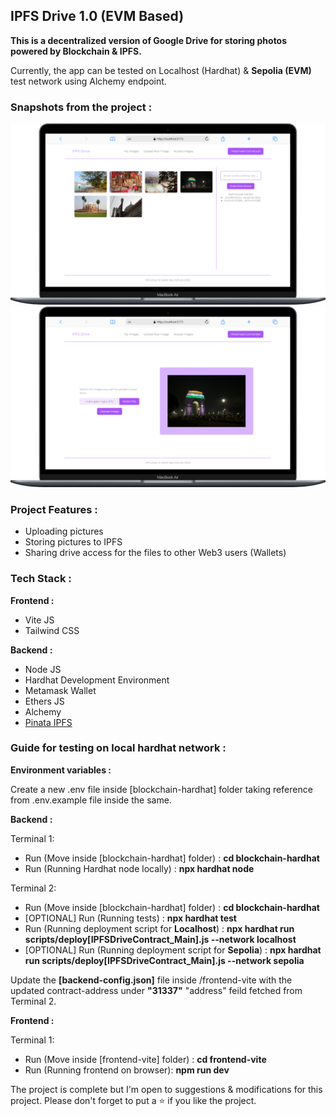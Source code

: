 <h2>IPFS Drive 1.0 (EVM Based)</h2>

<b>This is a decentralized version of Google Drive for storing photos powered by Blockchain & IPFS.</b>

Currently, the app can be tested on Localhost (Hardhat) & <b>Sepolia (EVM)</b> test network using Alchemy endpoint.

<h3><b>Snapshots from the project :</b></h3>

<img src="./project-assets/screenshot-1.png" width="650">

<img src="./project-assets/screenshot-2.png" width="650">

<h3><b>Project Features :</b></h3>

<ul>
    <li>Uploading pictures</li>
    <li>Storing pictures to IPFS</li>
    <li>Sharing drive access for the files to other Web3 users (Wallets)</li>
</ul>

<h3><b>Tech Stack :</b></h3>

<b>Frontend :</b>

<ul>
    <li>Vite JS</li>
    <li>Tailwind CSS</li>
</ul>

<b>Backend :</b>

<ul>
    <li>Node JS</li>
    <li>Hardhat Development Environment</li>
    <li>Metamask Wallet</li>
    <li>Ethers JS</li>
    <li>Alchemy</li>
    <li><a href="https://www.pinata.cloud/">Pinata IPFS</a></li>
</ul>

<h3><b>Guide for testing on local hardhat network :</b></h3>

<b>Environment variables :</b>

Create a new .env file inside [blockchain-hardhat] folder taking reference from .env.example file inside the same.

<b>Backend :</b>

Terminal 1:

<ul>
    <li>Run (Move inside [blockchain-hardhat] folder) : <b>cd blockchain-hardhat</b></li>
    <li>Run (Running Hardhat node locally) : <b>npx hardhat node</b></li>

</ul>

Terminal 2:

<ul>
    <li>Run (Move inside [blockchain-hardhat] folder) : <b>cd blockchain-hardhat</b></li>
    <li>[OPTIONAL] Run (Running tests) : <b>npx hardhat test</b></li>
    <li>Run (Running deployment script for <b>Localhost</b>) : <b>npx hardhat run scripts/deploy[IPFSDriveContract_Main].js --network localhost</b></li>
    <li>[OPTIONAL] Run (Running deployment script for <b>Sepolia</b>) : <b>npx hardhat run scripts/deploy[IPFSDriveContract_Main].js --network sepolia</b></li>
</ul>

Update the <b>[backend-config.json]</b> file inside /frontend-vite with the updated contract-address under <b>"31337"</b> "address" feild fetched from Terminal 2.

<b>Frontend :</b>

Terminal 1:

<ul>
    <li>Run (Move inside [frontend-vite] folder) : <b>cd frontend-vite</b></li>
    <li>Run (Running frontend on browser): <b>npm run dev</b></li>
</ul>

The project is complete but I'm open to suggestions & modifications for this project. Please don't forget to put a ⭐ if you like the project.

